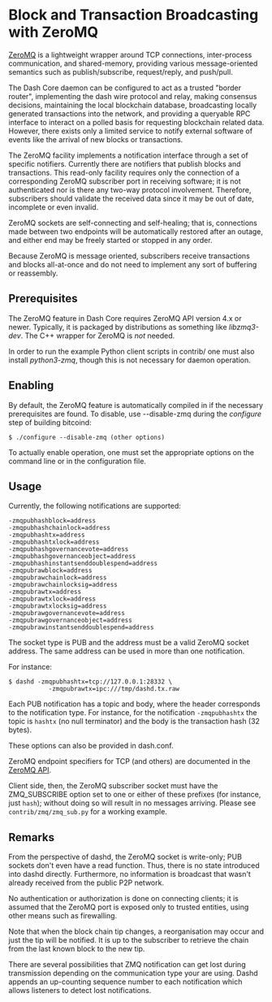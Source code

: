 # Block and Transaction Broadcasting with ZeroMQ

[ZeroMQ](http://zeromq.org/) is a lightweight wrapper around TCP
connections, inter-process communication, and shared-memory,
providing various message-oriented semantics such as publish/subscribe,
request/reply, and push/pull.

The Dash Core daemon can be configured to act as a trusted "border
router", implementing the dash wire protocol and relay, making
consensus decisions, maintaining the local blockchain database,
broadcasting locally generated transactions into the network, and
providing a queryable RPC interface to interact on a polled basis for
requesting blockchain related data. However, there exists only a
limited service to notify external software of events like the arrival
of new blocks or transactions.

The ZeroMQ facility implements a notification interface through a set
of specific notifiers. Currently there are notifiers that publish
blocks and transactions. This read-only facility requires only the
connection of a corresponding ZeroMQ subscriber port in receiving
software; it is not authenticated nor is there any two-way protocol
involvement. Therefore, subscribers should validate the received data
since it may be out of date, incomplete or even invalid.

ZeroMQ sockets are self-connecting and self-healing; that is,
connections made between two endpoints will be automatically restored
after an outage, and either end may be freely started or stopped in
any order.

Because ZeroMQ is message oriented, subscribers receive transactions
and blocks all-at-once and do not need to implement any sort of
buffering or reassembly.

## Prerequisites

The ZeroMQ feature in Dash Core requires ZeroMQ API version 4.x or
newer. Typically, it is packaged by distributions as something like
*libzmq3-dev*. The C++ wrapper for ZeroMQ is *not* needed.

In order to run the example Python client scripts in contrib/ one must
also install *python3-zmq*, though this is not necessary for daemon
operation.

## Enabling

By default, the ZeroMQ feature is automatically compiled in if the
necessary prerequisites are found.  To disable, use --disable-zmq
during the *configure* step of building bitcoind:

    $ ./configure --disable-zmq (other options)

To actually enable operation, one must set the appropriate options on
the command line or in the configuration file.

## Usage

Currently, the following notifications are supported:

    -zmqpubhashblock=address
    -zmqpubhashchainlock=address
    -zmqpubhashtx=address
    -zmqpubhashtxlock=address
    -zmqpubhashgovernancevote=address
    -zmqpubhashgovernanceobject=address
    -zmqpubhashinstantsenddoublespend=address
    -zmqpubrawblock=address
    -zmqpubrawchainlock=address
    -zmqpubrawchainlocksig=address
    -zmqpubrawtx=address
    -zmqpubrawtxlock=address
    -zmqpubrawtxlocksig=address
    -zmqpubrawgovernancevote=address
    -zmqpubrawgovernanceobject=address
    -zmqpubrawinstantsenddoublespend=address

The socket type is PUB and the address must be a valid ZeroMQ socket
address. The same address can be used in more than one notification.

For instance:

    $ dashd -zmqpubhashtx=tcp://127.0.0.1:28332 \
               -zmqpubrawtx=ipc:///tmp/dashd.tx.raw

Each PUB notification has a topic and body, where the header
corresponds to the notification type. For instance, for the
notification `-zmqpubhashtx` the topic is `hashtx` (no null
terminator) and the body is the transaction hash (32
bytes).

These options can also be provided in dash.conf.

ZeroMQ endpoint specifiers for TCP (and others) are documented in the
[ZeroMQ API](http://api.zeromq.org/4-0:_start).

Client side, then, the ZeroMQ subscriber socket must have the
ZMQ_SUBSCRIBE option set to one or either of these prefixes (for
instance, just `hash`); without doing so will result in no messages
arriving. Please see `contrib/zmq/zmq_sub.py` for a working example.

## Remarks

From the perspective of dashd, the ZeroMQ socket is write-only; PUB
sockets don't even have a read function. Thus, there is no state
introduced into dashd directly. Furthermore, no information is
broadcast that wasn't already received from the public P2P network.

No authentication or authorization is done on connecting clients; it
is assumed that the ZeroMQ port is exposed only to trusted entities,
using other means such as firewalling.

Note that when the block chain tip changes, a reorganisation may occur
and just the tip will be notified. It is up to the subscriber to
retrieve the chain from the last known block to the new tip.

There are several possibilities that ZMQ notification can get lost
during transmission depending on the communication type your are
using. Dashd appends an up-counting sequence number to each
notification which allows listeners to detect lost notifications.
